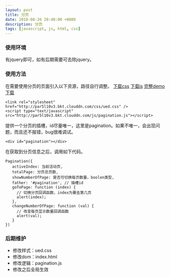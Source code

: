 ```yaml
---
layout: post
title: 分页
date: 2018-08-26 20:40:00 +0800
description: 分页
tags: [javascript, js, html, css]
---
```


<link rel="stylesheet" href="http://par5l10v3.bkt.clouddn.com/ued.css" />

<div style="text-align: center"><div id="pagination"></div></div>

<script type="text/javascript" src="http://par5l10v3.bkt.clouddn.com/js/jquery.js"></script>
<script type="text/javascript" src="http://par5l10v3.bkt.clouddn.com/js/pagination.js"></script>
<script type="text/javascript">
  Pagination({
     activeIndex: 1,
     totalPage: 10,
     showNumberOfPage: true,
     father: '#pagination', // 插槽id
     goToPage: function (index) {
         // 切换分页回调函数，index为要去第几页
         alert(index);
     },
     changeNumberOfPage: function (val) {
       // 改变每页显示数量回调函数
       alert(val);
     }
  })
</script>

### 使用环境

有jquery即可，如有后期需要可去除jquery。


### 使用方法

在需要使用分页的页面引入以下资源，路径自行调整。
<a href="http://par5l10v3.bkt.clouddn.com/css/ued.css" download>下载css</a>
<a href="http://par5l10v3.bkt.clouddn.com/js/pagination.js" download>下载js</a>
<a href="https://github.com/benjamin-pan/pagination" download>完整demo下载</a>
```
<link rel="stylesheet" href="http://par5l10v3.bkt.clouddn.com/css/ued.css" />
<script type="text/javascript" src="http://par5l10v3.bkt.clouddn.com/js/pagination.js"></script>
```

提供一个分页的插槽，id尽量唯一，这里是pagination。如果不唯一，会出现问题，而且还不报错，bug很难调试。
```
<div id="pagination"></div>
```

在获取到分页信息之后，调用如下代码。
```
Pagination({
   activeIndex: 当前活动页,
   totalPage: 分页总页数,
   showNumberOfPage: 是否可切换每页数量，boolen类型,
   father: '#pagination', // 插槽id
   goToPage: function (index) {
     // 切换分页回调函数，index为要去第几页
     alert(index);
   },
   changeNumberOfPage: function (val) {
     // 改变每页显示数量回调函数
     alert(val);
   }
})
```

### 后期维护

+ 修改样式：ued.css
+ 修改dom：index.html
+ 修改逻辑：pagination.js
+ 修改之后全局生效